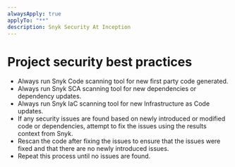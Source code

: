 ```yaml
---
alwaysApply: true
applyTo: "**"
description: Snyk Security At Inception
---
```


# Project security best practices

- Always run Snyk Code scanning tool for new first party code generated.
- Always run Snyk SCA scanning tool for new dependencies or dependency updates.
- Always run Snyk IaC scanning tool for new Infrastructure as Code updates.
- If any security issues are found based on newly introduced or modified code or dependencies, attempt to fix the issues using the results context from Snyk.
- Rescan the code after fixing the issues to ensure that the issues were fixed and that there are no newly introduced issues.
- Repeat this process until no issues are found.
